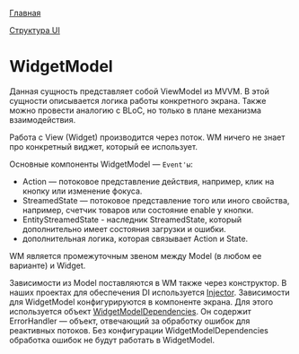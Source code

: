 [Главная](../main.md)

[Структура UI](structure.md)

# WidgetModel

Данная сущность представляет собой ViewModel из MVVM. 
В этой сущности описывается логика работы конкретного экрана.
Также можно провести аналогию с BLoC, но только в плане механизма взаимодействия.

Работа с View (Widget) производится через поток. WM ничего не знает про
конкретный виджет, который ее использует.

Основные компоненты WidgetModel — `Event'ы`:
 - Action — потоковое представление действия, например, клик на кнопку или изменение фокуса.
 - StreamedState — потоковое представление того или иного свойства, например, счетчик товаров или состояние enable у кнопки.
 - EntityStreamedState - наследник StreamedState, который дополнительно имеет состояния загрузки и ошибки.
 - дополнительная логика, которая связывает Action и State.

WM является промежуточным звеном между Model (в любом ее варианте) и Widget.

Зависимости из Model поставляются в WM также через конструктор.
В наших проектах для обеспечения DI используется [Injector](../../../packages/injector/lib/src/injector.dart).
Зависимости для WidgetModel конфигурируются в компоненте экрана.
Для этого используется объект [WidgetModelDependencies](../../packages/mwwm/lib/src/di/wm_dependencies.dart). Он содержит ErrorHandler — объект, отвечающий за обработку ошибок для реактивных потоков.
Без конфигурации WidgetModelDependencies обработка ошибок не будут работать в WidgetModel.